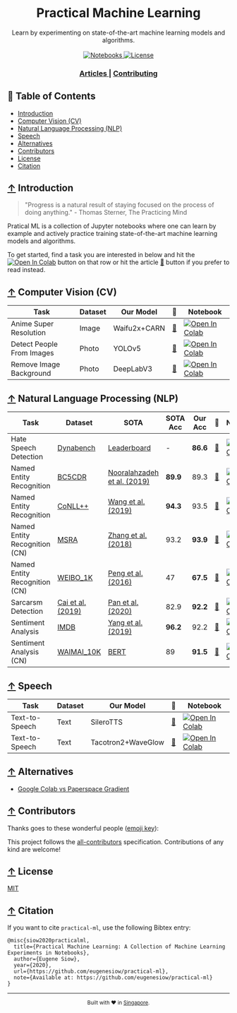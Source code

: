 <h1 align="center">Practical Machine Learning</h1>

<div align="center">
  Learn by experimenting on state-of-the-art machine learning models and algorithms.
</div>

<br />

<div align="center">
  <!-- Notebooks -->
  <a href="https://github.com/eugenesiow/practical-ml">
    <img src="https://img.shields.io/badge/notebooks-13-blue.svg?style=flat-square"
      alt="Notebooks" />
  </a>
  <!-- License -->
  <a href="https://github.com/eugenesiow/practical-ml/blob/master/LICENSE">
    <img src="https://img.shields.io/badge/license-MIT-green.svg?style=flat-square"
      alt="License" />
  </a>
  <!-- ALL-CONTRIBUTORS-BADGE:START - Do not remove or modify this section -->
  <!-- ALL-CONTRIBUTORS-BADGE:END -->
</div>

<div align="center">
  <h3>
    <a href="https://news.machinelearning.sg/tags/jupyter-notebook/">
      Articles
    </a>
    <span> | </span>
    <a href="CONTRIBUTING.md">
      Contributing
    </a>
  </h3>
</div>

## 📖 Table of Contents
- [Introduction](#-introduction)
- [Computer Vision (CV)](#-computer-vision-cv)
- [Natural Language Processing (NLP)](#-natural-language-processing-nlp)
- [Speech](#-speech)
- [Alternatives](#-alternatives)
- [Contributors](#-contributors)
- [License](#-license)
- [Citation](#-citation)


## [↑](#-table-of-contents) Introduction

> "Progress is a natural result of staying focused on the process of doing anything." - Thomas Sterner, The Practicing Mind

Pratical ML is a collection of Jupyter notebooks where one can learn by example and actively practice training 
state-of-the-art machine learning models and algorithms. 

To get started, find a task you are interested in below and hit the 
[![Open In Colab](https://colab.research.google.com/assets/colab-badge.svg)](https://colab.research.google.com/)
button on that row or hit the article [📝](https://news.machinelearning.sg/tags/jupyter-notebook/) button if you prefer 
to read instead.

## [↑](#-table-of-contents) Computer Vision (CV)

|          Task           |Dataset| Our Model  |                                                        📝                                                         |                                                                                                          Notebook                                                                                                          |
|-------------------------|-------|------------|-------------------------------------------------------------------------------------------------------------------|----------------------------------------------------------------------------------------------------------------------------------------------------------------------------------------------------------------------------|
|Anime Super Resolution   |Image  |Waifu2x+CARN|[📝](https://news.machinelearning.sg/posts/anime_super_resolution_with_pytorch "Article")                          |[![Open In Colab](https://colab.research.google.com/assets/colab-badge.svg)](https://colab.research.google.com/github/eugenesiow/practical-ml/blob/master/notebooks/Anime_Super_Resolution_PyTorch.ipynb "Open in Colab")   |
|Detect People From Images|Photo  |YOLOv5      |[📝](https://news.machinelearning.sg/posts/object_detection_with_yolov5 "Article")                                 |[![Open In Colab](https://colab.research.google.com/assets/colab-badge.svg)](https://colab.research.google.com/github/eugenesiow/practical-ml/blob/master/notebooks/Detect_Persons_From_Image_YOLOv5.ipynb "Open in Colab") |
|Remove Image Background  |Photo  |DeepLabV3   |[📝](https://news.machinelearning.sg/posts/beautiful_profile_pics_remove_background_image_with_deeplabv3 "Article")|[![Open In Colab](https://colab.research.google.com/assets/colab-badge.svg)](https://colab.research.google.com/github/eugenesiow/practical-ml/blob/master/notebooks/Remove_Image_Background_DeepLabV3.ipynb "Open in Colab")|


## [↑](#-table-of-contents) Natural Language Processing (NLP)

|            Task             |                                                                             Dataset                                                                             |                                     SOTA                                     |SOTA Acc|Our Acc |                                                        📝                                                         |                                                                                                             Notebook                                                                                                              |
|-----------------------------|-----------------------------------------------------------------------------------------------------------------------------------------------------------------|------------------------------------------------------------------------------|--------|--------|-------------------------------------------------------------------------------------------------------------------|-----------------------------------------------------------------------------------------------------------------------------------------------------------------------------------------------------------------------------------|
|Hate Speech Detection        |[Dynabench](https://github.com/bvidgen/Dynamically-Generated-Hate-Speech-Dataset)                                                                                |[Leaderboard](https://dynabench.org/tasks/5#overall)                          |-       |**86.6**|[📝](https://news.machinelearning.sg/posts/hate_speech_detection_with_transformers "Article")                      |[![Open In Colab](https://colab.research.google.com/assets/colab-badge.svg)](https://colab.research.google.com/github/eugenesiow/practical-ml/blob/master/notebooks/Hate_Speech_Detection_Dynabench.ipynb "Open in Colab")         |
|Named Entity Recognition     |[BC5CDR](https://github.com/shreyashub/BioFLAIR/tree/master/data/ner/bc5cdr)                                                                                     |[Nooralahzadeh et al. (2019)](https://www.aclweb.org/anthology/D19-6125/)     |**89.9**|89.3    |[📝](https://news.machinelearning.sg/posts/biology_named_entity_recognition_with_biobert "Article")                |[![Open In Colab](https://colab.research.google.com/assets/colab-badge.svg)](https://colab.research.google.com/github/eugenesiow/practical-ml/blob/master/notebooks/Named_Entity_Recognition_BC5CDR.ipynb "Open in Colab")         |
|Named Entity Recognition     |[CoNLL++](https://github.com/ZihanWangKi/CrossWeigh#data)                                                                                                        |[Wang et al. (2019)](https://arxiv.org/abs/1909.01441)                        |**94.3**|93.5    |[📝](https://news.machinelearning.sg/posts/train_a_named_entity_recognition_model_using_flair "Article")           |[![Open In Colab](https://colab.research.google.com/assets/colab-badge.svg)](https://colab.research.google.com/github/eugenesiow/practical-ml/blob/master/notebooks/Named_Entity_Recognition_CoNLLpp.ipynb "Open in Colab")        |
|Named Entity Recognition (CN)|[MSRA](https://github.com/yzwww2019/Sighan-2006-NER-dataset)                                                                                                     |[Zhang et al. (2018)](https://arxiv.org/pdf/1805.02023.pdf)                   |93.2    |**93.9**|[📝](https://news.machinelearning.sg/posts/named_entity_recognition_with_bert_in_mandarin "Article")               |[![Open In Colab](https://colab.research.google.com/assets/colab-badge.svg)](https://colab.research.google.com/github/eugenesiow/practical-ml/blob/master/notebooks/Named_Entity_Recognition_Mandarin_MSRA.ipynb "Open in Colab")  |
|Named Entity Recognition (CN)|[WEIBO_1K](https://github.com/hltcoe/golden-horse)                                                                                                               |[Peng et al. (2016)](https://www.aclweb.org/anthology/P16-2025/)              |47      |**67.5**|[📝](https://news.machinelearning.sg/posts/named_entity_recognition_on_weibo_in_mandarin "Article")                |[![Open In Colab](https://colab.research.google.com/assets/colab-badge.svg)](https://colab.research.google.com/github/eugenesiow/practical-ml/blob/master/notebooks/Named_Entity_Recognition_Mandarin_Weibo.ipynb "Open in Colab") |
|Sarcarsm Detection           |[Cai et al. (2019)](https://www.aclweb.org/anthology/P19-1239/)                                                                                                  |[Pan et al. (2020)](https://www.aclweb.org/anthology/2020.findings-emnlp.124/)|82.9    |**92.2**|[📝](https://news.machinelearning.sg/posts/learn_to_train_a_state_of_the_art_model_for_sarcasm_detection "Article")|[![Open In Colab](https://colab.research.google.com/assets/colab-badge.svg)](https://colab.research.google.com/github/eugenesiow/practical-ml/blob/master/notebooks/Sarcasm_Detection_Twitter.ipynb "Open in Colab")               |
|Sentiment Analysis           |[IMDB](https://ai.stanford.edu/~amaas/data/sentiment/)                                                                                                           |[Yang et al. (2019)](https://arxiv.org/pdf/1906.08237.pdf)                    |**96.2**|92.2    |[📝](https://news.machinelearning.sg/posts/sentiment_analysis_on_movie_reviews_with_xlnet "Article")               |[![Open In Colab](https://colab.research.google.com/assets/colab-badge.svg)](https://colab.research.google.com/github/eugenesiow/practical-ml/blob/master/notebooks/Sentiment_Analysis_Movie_Reviews.ipynb "Open in Colab")        |
|Sentiment Analysis (CN)      |[WAIMAI_10K](https://github.com/SophonPlus/ChineseNlpCorpus#%E6%83%85%E6%84%9F%E8%A7%82%E7%82%B9%E8%AF%84%E8%AE%BA-%E5%80%BE%E5%90%91%E6%80%A7%E5%88%86%E6%9E%90)|[BERT](https://github.com/BruceJust/Sentiment-classification-by-BERT)         |89      |**91.5**|[📝](https://news.machinelearning.sg/posts/sentiment_analysis_in_mandarin_with_xlnet "Article")                    |[![Open In Colab](https://colab.research.google.com/assets/colab-badge.svg)](https://colab.research.google.com/github/eugenesiow/practical-ml/blob/master/notebooks/Sentiment_Analysis_Mandarin_Food_Reviews.ipynb "Open in Colab")|


## [↑](#-table-of-contents) Speech

|     Task     |Dataset|    Our Model     |                                               📝                                               |                                                                                                              Notebook                                                                                                               |
|--------------|-------|------------------|------------------------------------------------------------------------------------------------|-------------------------------------------------------------------------------------------------------------------------------------------------------------------------------------------------------------------------------------|
|Text-to-Speech|Text   |SileroTTS         |[📝](https://news.machinelearning.sg/posts/text_to_speech_with_silero "Article")                |[![Open In Colab](https://colab.research.google.com/assets/colab-badge.svg)](https://colab.research.google.com/github/eugenesiow/practical-ml/blob/master/notebooks/Text_to_Speech_with_Silero.ipynb "Open in Colab")                |
|Text-to-Speech|Text   |Tacotron2+WaveGlow|[📝](https://news.machinelearning.sg/posts/text_to_speech_with_tacotron2_and_waveglow "Article")|[![Open In Colab](https://colab.research.google.com/assets/colab-badge.svg)](https://colab.research.google.com/github/eugenesiow/practical-ml/blob/master/notebooks/Text_to_Speech_with_Tacotron2_and_WaveGlow.ipynb "Open in Colab")|




## [↑](#-table-of-contents) Alternatives

- [Google Colab vs Paperspace Gradient](https://news.machinelearning.sg/posts/google_colab_vs_paperspace_gradient/)

## [↑](#-table-of-contents) Contributors

Thanks goes to these wonderful people ([emoji key](https://allcontributors.org/docs/en/emoji-key)):

<!-- ALL-CONTRIBUTORS-LIST:START - Do not remove or modify this section -->
<!-- ALL-CONTRIBUTORS-LIST:END -->

This project follows the [all-contributors](https://allcontributors.org) specification.
Contributions of any kind are welcome!

## [↑](#-table-of-contents) License
[MIT](LICENSE)

## [↑](#-table-of-contents) Citation

If you want to cite `practical-ml`, use the following Bibtex entry:
```
@misc{siow2020practicalml,
  title={Practical Machine Learning: A Collection of Machine Learning Experiments in Notebooks},
  author={Eugene Siow},
  year={2020},
  url={https://github.com/eugenesiow/practical-ml},
  note={Available at: https://github.com/eugenesiow/practical-ml}
}
```

---

<div align="center">
  <sub>Built with ❤︎ in   
  <a href="https://machinelearning.sg">Singapore</a>.
</div>